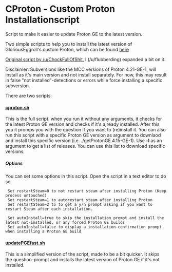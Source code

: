 # CProton - Custom Proton Installationscript
Script to make it easier to update Proton GE to the latest version.

Two simple scripts to help you to install the latest version of GloriousEggroll's custom Proton, which can be found [here](https://github.com/GloriousEggroll/proton-ge-custom)


[Original script by /u/ChockFullOfShit](https://www.reddit.com/r/SteamPlay/comments/e2ms5v/custom_proton_glorious_eggroll_proton420ge1/f8y2ioe/), I (/u/flubberding) expanded a bit on it.

Disclaimer: Subversions like the MCC versions of Proton 4.21-GE-1, will install as it's main version and not install separately.
For now, this may result in false "not installed"-detections or errors while force installing a specific subversion.

There are two scripts:
#### [cproton.sh](cproton.sh)

This is the full script. when you run it without any arguments, it checks for the latest Proton GE version and checks if it's a;ready installed. After this you it promps you with the question if you want to (re)install it.
You can also run this script with a specific Proton GE version as argument to downlaod and install this specific version (i.e. ./getProtonGE 4.15-GE-1).
Use **-l** as an argument to get a list of releases. You can use this list to download specific versions.

##### Options
You can set some options in this script. Open the script in a text editor to do so.
```
 Set restartSteam=0 to not restart steam after installing Proton (Keep process untouched)
 Set restartSteam=1 to autorestart steam after installing Proton
 Set restartSteam=2 to to get a y/n prompt asking if you want to restart Steam after each installation.
 
 Set autoInstall=true to skip the installation prompt and install the latest not-installed, or any forced Proton GE builds
 Set autoInstall=false to display a installation-confirmation prompt when installing a Proton GE build
```

#### [updatePGEfast.sh](updatePGEfast.sh)

This is a simplified version of the script, made to be a bit quicker. It skips the question-prompt and installs the latest version of Proton GE if it's not installed.
